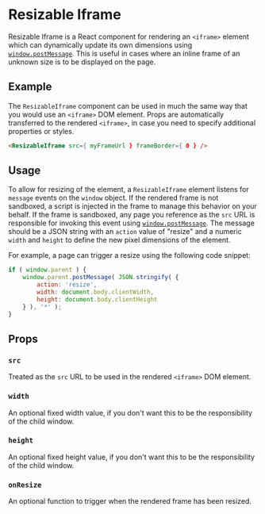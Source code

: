 # Resizable Iframe

Resizable Iframe is a React component for rendering an `<iframe>` element which can dynamically update its own dimensions using [`window.postMessage`](https://developer.mozilla.org/en-US/docs/Web/API/Window.postMessage). This is useful in cases where an inline frame of an unknown size is to be displayed on the page.

## Example

The `ResizableIframe` component can be used in much the same way that you would use an `<iframe>` DOM element. Props are automatically transferred to the rendered `<iframe>`, in case you need to specify additional properties or styles.

```html
<ResizableIframe src={ myFrameUrl } frameBorder={ 0 } />
```

## Usage

To allow for resizing of the element, a `ResizableIframe` element listens for `message` events on the `window` object. If the rendered frame is not sandboxed, a script is injected in the frame to manage this behavior on your behalf. If the frame is sandboxed, any page you reference as the `src` URL is responsible for invoking this event using [`window.postMessage`](https://developer.mozilla.org/en-US/docs/Web/API/Window.postMessage). The message should be a JSON string with an `action` value of "resize" and a numeric `width` and `height` to define the new pixel dimensions of the element.

For example, a page can trigger a resize using the following code snippet:

```javascript
if ( window.parent ) {
	window.parent.postMessage( JSON.stringify( {
		action: 'resize',
		width: document.body.clientWidth,
		height: document.body.clientHeight
	} ), '*' );
}
```

## Props

### `src`

Treated as the `src` URL to be used in the rendered `<iframe>` DOM element.

### `width`

An optional fixed width value, if you don't want this to be the responsibility of the child window.

### `height`

An optional fixed height value, if you don't want this to be the responsibility of the child window.

### `onResize`

An optional function to trigger when the rendered frame has been resized.

